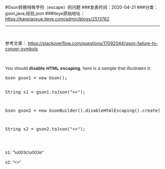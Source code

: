#Gson转换特殊字符（escape）的问题
###发表时间：2020-04-21
###分类：gson,java,经验,json
###iteye原始地址：<a href="https://kanpiaoxue.iteye.com/admin/blogs/2513762" target="_blank">https://kanpiaoxue.iteye.com/admin/blogs/2513762</a>

---

<div class="iteye-blog-content-contain" style="font-size: 14px;"> 
 <p>&nbsp;</p> 
 <p>参考文章：&nbsp;<a href="https://stackoverflow.com/questions/17092044/gson-failure-to-conver-symbols">https://stackoverflow.com/questions/17092044/gson-failure-to-conver-symbols</a></p> 
 <p>&nbsp;</p> 
 <p style="margin-bottom: 1em; border: 0px; line-height: inherit; font-family: Arial, 'Helvetica Neue', Helvetica, sans-serif; font-size: 15px; vertical-align: baseline; clear: both; color: #242729;">You should&nbsp;<strong style="margin: 0px; padding: 0px; border: 0px; font-style: inherit; font-variant: inherit; line-height: inherit; font-family: inherit; vertical-align: baseline;">disable HTML escaping</strong>, here is a sample that illustrates it:</p> 
 <pre name="code" class="java">Gson gson1 = new Gson();

String s1 = gson1.toJson("&lt;&gt;");

Gson gson2 = new GsonBuilder().disableHtmlEscaping().create();

String s2 = gson2.toJson("&lt;&gt;");</pre> 
 <pre class="default prettyprint prettyprinted">&nbsp;</pre> 
 <p style="margin-bottom: 1em; border: 0px; line-height: inherit; font-family: Arial, 'Helvetica Neue', Helvetica, sans-serif; font-size: 15px; vertical-align: baseline; clear: both; color: #242729;">s1: "\u003c\u003e"</p> 
 <p style="margin-bottom: 1em; border: 0px; line-height: inherit; font-family: Arial, 'Helvetica Neue', Helvetica, sans-serif; font-size: 15px; vertical-align: baseline; clear: both; color: #242729;">s2: "&lt;&gt;"</p> 
</div>
